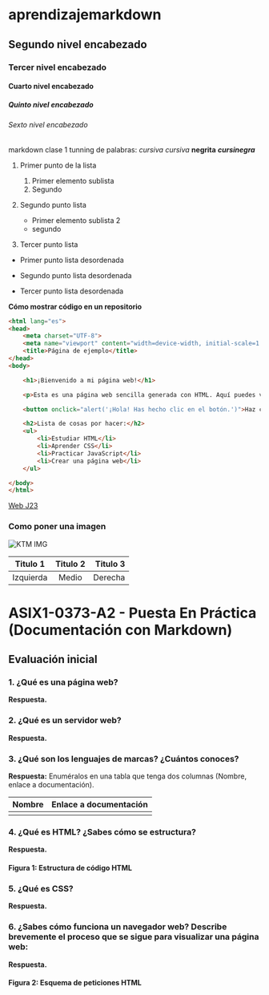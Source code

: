 # aprendizajemarkdown
## Segundo nivel encabezado
### Tercer nivel encabezado
#### Cuarto nivel encabezado
##### Quinto nivel encabezado
###### Sexto nivel encabezado
markdown clase 1
tunning de palabras: _cursiva_ *cursiva* **negrita** **_cursinegra_**

1. Primer punto de la lista
    1. Primer elemento sublista
    2. Segundo

2. Segundo punto lista
    * Primer elemento sublista 2
    - segundo
3. Tercer punto lista

* Primer punto lista desordenada
- Segundo punto lista desordenada
+ Tercer punto lista desordenada

**Cómo mostrar código en un repositorio**

``` html
<html lang="es">
<head>
    <meta charset="UTF-8">
    <meta name="viewport" content="width=device-width, initial-scale=1.0">
    <title>Página de ejemplo</title>
</head>
<body>

    <h1>¡Bienvenido a mi página web!</h1>

    <p>Esta es una página web sencilla generada con HTML. Aquí puedes ver un botón interactivo y una lista de elementos.</p>

    <button onclick="alert('¡Hola! Has hecho clic en el botón.')">Haz clic aquí</button>

    <h2>Lista de cosas por hacer:</h2>
    <ul>
        <li>Estudiar HTML</li>
        <li>Aprender CSS</li>
        <li>Practicar JavaScript</li>
        <li>Crear una página web</li>
    </ul>

</body>
</html>

```

[Web J23](https://www.fje.edu/ca/jesuites-bellvitge "popup")

### Como poner una imagen

![KTM IMG](https://github.com/davidvazquez33/aprendizajemarkdown/blob/main/ktm.png "PopUP")

| Titulo 1 | Titulo 2 | Titulo 3 |
|--------------|:-------------:|-------------:|
|Izquierda|Medio|Derecha|

# ASIX1-0373-A2 - Puesta En Práctica (Documentación con Markdown)

## Evaluación inicial

### 1. ¿Qué es una página web?
**Respuesta.**

### 2. ¿Qué es un servidor web?
**Respuesta.**

### 3. ¿Qué son los lenguajes de marcas? ¿Cuántos conoces?  
**Respuesta:** Enuméralos en una tabla que tenga dos columnas (Nombre, enlace a documentación).

| **Nombre** | **Enlace a documentación** |
|------------|-----------------------------|
|            |                             |

### 4. ¿Qué es HTML? ¿Sabes cómo se estructura?
**Respuesta.**

#### Figura 1: Estructura de código HTML

### 5. ¿Qué es CSS?
**Respuesta.**

### 6. ¿Sabes cómo funciona un navegador web? Describe brevemente el proceso que se sigue para visualizar una página web:
**Respuesta.**

#### Figura 2: Esquema de peticiones HTML
